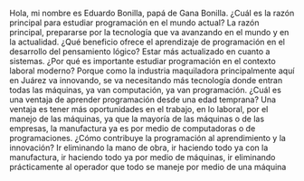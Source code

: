  Hola,	mi	nombre	es	Eduardo	Bonilla,	papá	de	Gana	Bonilla.	¿Cuál	es	la	razón	principal	para
 estudiar	programación	en	el	mundo	actual?	La	razón	principal,	prepararse	por	la	tecnología
 que	va	avanzando	en	el	mundo	y	en	la	actualidad.	¿Qué	beneficio	ofrece	el	aprendizaje	de
 programación	en	el	desarrollo	del	pensamiento	lógico?	Estar	más	actualizado	en	cuanto	a
 sistemas.
 ¿Por	qué	es	importante	estudiar	programación	en	el	contexto	laboral	moderno?	Porque	como
 la	industria	maquiladora	principalmente	aquí	en	Juárez	va	innovando,	se	va	necesitando	más
 tecnología	donde	entran	todas	las	máquinas,	ya	van	computación,	ya	van	programación.	¿Cuál
 es	una	ventaja	de	aprender	programación	desde	una	edad	temprana?	Una	ventaja	es	tener
 más	oportunidades	en	el	trabajo,	en	lo	laboral,	por	el	manejo	de	las	máquinas,	ya	que	la
 mayoría	de	las	máquinas	o	de	las	empresas,	la	manufactura	ya	es	por	medio	de	computadoras
 o	de	programaciones.	¿Cómo	contribuye	la	programación	al	aprendimiento	y	la	innovación?	Ir
 eliminando	la	mano	de	obra,	ir	haciendo	todo	ya	con	la	manufactura,	ir	haciendo	todo	ya	por
 medio	de	máquinas,	ir	eliminando	prácticamente	al	operador	que	todo	se	maneje	por	medio	de
 una	máquina
